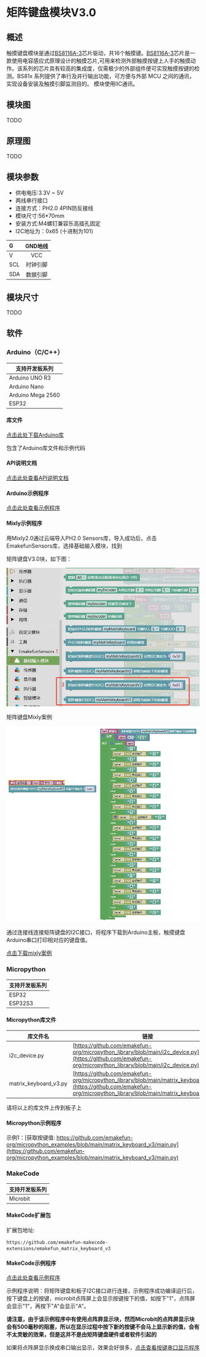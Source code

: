 # 矩阵键盘模块V3.0

## 概述

触摸键盘模块是通过[BS8116A-3](matrix_keyboard_module_v2.0/BS8116A-3.pdf)芯片驱动，共16个触摸键。[BS8116A-3](matrix_keyboard_module_v2.0/BS8116A-3.pdf)芯片是一款使用电容感应式原理设计的触摸芯片,可用来检测外部触摸按键上人手的触摸动作。该系列的芯片具有较高的集成度，仅需极少的外部组件便可实现触摸按键的检测。BS81x 系列提供了串行及并行输出功能，可方便与外部 MCU 之间的通讯，实现设备安装及触摸引脚监测目的。 模块使用IIC通讯。

## 模块图

TODO

## 原理图

TODO

## 模块参数

- 供电电压:3.3V ~ 5V
- 两线串行接口
- 连接方式：PH2.0 4PIN防反接线
- 模块尺寸:56*70mm
- 安装方式:M4螺钉兼容乐高插孔固定
- I2C地址为：0x65 (十进制为101)

| G      | GND地线|
| :----- | :---: |
| V    | VCC|
| SCL   | 时钟引脚|
| SDA   | 数据引脚|

## 模块尺寸

TODO

## 软件

### Arduino（C/C++）

| 支持开发板系列 |
| --- |
| Arduino UNO R3 |
| Arduino Nano |
| Arduino Mega 2560 |
| ESP32 |

#### 库文件

[点击此处下载Arduino库](https://github.com/emakefun-arduino-library/emakefun_matrix_keyboard_v3/archive/refs/tags/latest.zip)

包含了Arduino库文件和示例代码

#### API说明文档

[点击此处查看API说明文档](https://emakefun-arduino-library.github.io/emakefun_matrix_keyboard_v3/class_matrix_keyboard.html)

#### Arduino示例程序

[点击此处查看示例程序](https://emakefun-arduino-library.github.io/emakefun_matrix_keyboard_v3/get_touched_key_8ino-example.html)

#### Mixly示例程序

 用Mixly2.0通过云端导入PH2.0 Sensors库，导入成功后，点击EmakefunSensors库，选择基础输入模块，找到

矩阵键盘V3.0块，如下图：

![mixly](./matrix_keyboard_v3.0_mixly.png)

矩阵键盘Mixly案例

![mixly_example](./matrix_keyboard_v3.0_mixly_example.png)

通过连接线连接矩阵键盘的I2C接口，将程序下载到Arduino主板，触摸键盘Arduino串口打印相对应的键盘值。

[点击下载mixly案例](./mixly_example.zip)

### Micropython

| 支持开发板系列 |
| --- |
| ESP32 |
| ESP32S3 |

#### Micropython库文件

| 库文件名 | 链接 |
| --- | --- |
| i2c_device.py | [https://github.com/emakefun-org/micropython_library/blob/main/i2c_device.py](https://github.com/emakefun-org/micropython_library/blob/main/i2c_device.py) |
| matrix_keyboard_v3.py | [https://github.com/emakefun-org/micropython_library/blob/main/matrix_keyboard_v3.py](https://github.com/emakefun-org/micropython_library/blob/main/matrix_keyboard_v3.py) |

请将以上的库文件上传到板子上

#### Micropython示例程序

示例1：[获取按键值: https://github.com/emakefun-org/micropython_examples/blob/main/matrix_keyboard_v3/main.py](https://github.com/emakefun-org/micropython_examples/blob/main/matrix_keyboard_v3/main.py)

### MakeCode

| 支持开发板系列 |
| --- |
| Microbit |

#### MakeCode扩展包

扩展包地址:

```text
https://github.com/emakefun-makecode-extensions/emakefun_matrix_keyboard_v3
```

#### MakeCode示例程序

[点击此处查看示例程序](https://makecode.microbit.org/_3hACYz2fgJKd)

示例程序说明：将矩阵键盘和板子I2C接口进行连接，示例程序成功编译运行后，按下键盘上的按键，microbit点阵屏上会显示按键按下的值，如按下"1"，点阵屏会显示"1"，再按下"A"会显示"A"。

**请注意，由于该示例程序中有使用点阵屏显示块，然而Microbit的点阵屏显示块会有500毫秒的阻塞，所以在显示过程中按下新的按键不会马上显示新的值，会有不太灵敏的效果，但是这并不是由矩阵键盘硬件或者软件引起的**

如果将点阵屏显示换成串口输出显示，效果会好很多，[点击查看按键串口显示程序](https://makecode.microbit.org/_3EsMz4hvKXFc)
